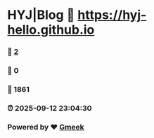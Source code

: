 # HYJ|Blog :link: https://hyj-hello.github.io 
### :page_facing_up: [2](https://hyj-hello.github.io/tag.html) 
### :speech_balloon: 0 
### :hibiscus: 1861 
### :alarm_clock: 2025-09-12 23:04:30 
### Powered by :heart: [Gmeek](https://github.com/Meekdai/Gmeek)

